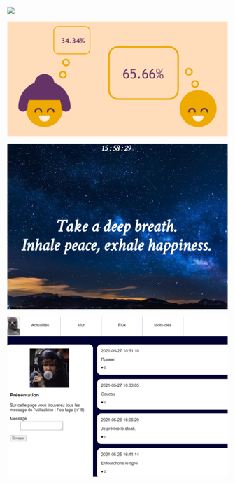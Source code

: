 ![](https://github.com/CamilleLafrance/projects-with-Ada/blob/main/PC%201%20-%20Pico8%20%5BLua%5D/aventurep8.gif)

![](https://github.com/CamilleLafrance/projects-with-Ada/blob/main/PC%202%20-%20Datavisualisation%20%5BHTML%2C%20CSS%2C%20JS%5D/dataviz%20apercu.png)

![](https://github.com/CamilleLafrance/projects-with-Ada/blob/main/PC%203%20-%20Extension%20%5BHTML%2C%20CSS%2C%20JS%5D/extension%20apercu%201.png)

![](https://github.com/CamilleLafrance/projects-with-Ada/blob/main/PC%204%20-%20Social%20network%20%5BPHP%2C%20MySQL%5D/reseau%20apercu.png)
